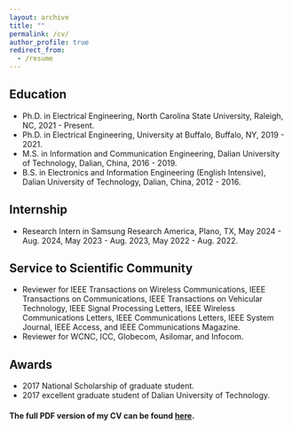 ```yaml
---
layout: archive
title: ""
permalink: /cv/
author_profile: true
redirect_from:
  - /resume
---
```



## Education

- Ph.D. in Electrical Engineering, North Carolina State University, Raleigh, NC, 2021 - Present.
- Ph.D. in Electrical Engineering, University at Buffalo, Buffalo, NY, 2019 - 2021.
- M.S. in Information and Communication Engineering, Dalian University of Technology, Dalian, China, 2016 - 2019.
- B.S. in Electronics and Information Engineering (English Intensive), Dalian University of Technology, Dalian, China, 2012 - 2016.

## Internship

- Research Intern in Samsung Research America, Plano, TX, May 2024 - Aug. 2024, May 2023 - Aug. 2023, May 2022 - Aug. 2022.

## Service to Scientific Community

- Reviewer for IEEE Transactions on Wireless Communications, IEEE Transactions on Communications, IEEE Transactions on Vehicular Technology, IEEE Signal Processing Letters, IEEE Wireless Communications Letters, IEEE Communications Letters, IEEE System Journal, IEEE Access, and IEEE Communications Magazine.
- Reviewer for WCNC, ICC, Globecom, Asilomar, and Infocom.


## Awards

- 2017 National Scholarship of graduate student.
- 2017 excellent graduate student of Dalian University of Technology.


#### The full PDF version of my CV can be found [here](https://drive.google.com/file/d/1ZdlsKQb439SOwmyGEdhGvDxLaKyVXFrZ/view?usp=share_link).
